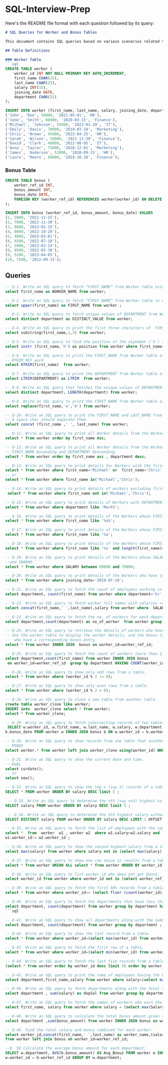 # SQL-Interview-Prep

Here's the README file format with each question followed by its query:

````markdown
# SQL Queries for Worker and Bonus Tables

This document contains SQL queries based on various scenarios related to the `Worker` and `Bonus` tables.

## Table Definitions

### Worker Table
```sql
CREATE TABLE worker (
    worker_id INT NOT NULL PRIMARY KEY AUTO_INCREMENT,
    first_name CHAR(25),
    last_name CHAR(25),
    salary INT(15),
    joining_date DATE,
    department CHAR(25)
);

INSERT INTO worker (first_name, last_name, salary, joining_date, department) VALUES
('John', 'Doe', 50000, '2021-05-01', 'HR'),
('Jane', 'Smith', 60000, '2020-03-15', 'Finance'),
('Michael', 'Johnson', 55000, '2022-01-20', 'IT'),
('Emily', 'Davis', 70000, '2019-07-10', 'Marketing'),
('Chris', 'Brown', 45000, '2023-04-25', 'HR'),
('Sarah', 'Wilson', 50000, '2021-11-30', 'Finance'),
('David', 'Clark', 48000, '2022-08-05', 'IT'),
('Anna', 'Taylor', 75000, '2018-12-01', 'Marketing'),
('James', 'Anderson', 52000, '2020-09-15', 'HR'),
('Laura', 'Moore', 68000, '2019-10-20', 'Finance');

````

### Bonus Table

```sql
CREATE TABLE bonus (
    worker_ref_id INT,
    bonus_amount INT,
    bonus_date DATE,
    FOREIGN KEY (worker_ref_id) REFERENCES worker(worker_id) ON DELETE CASCADE
);

INSERT INTO bonus (worker_ref_id, bonus_amount, bonus_date) VALUES
(1, 5000, '2022-12-25'),
(2, 7000, '2022-11-30'),
(3, 6000, '2023-01-15'),
(4, 8000, '2022-10-20'),
(5, 4000, '2023-03-01'),
(6, 4500, '2022-07-10'),
(7, 5000, '2023-02-14'),
(8, 8500, '2022-05-30'),
(9, 5200, '2023-04-05'),
(10, 7500, '2022-09-15');
```

## Queries


```sql
-- Q-1. Write an SQL query to fetch “FIRST_NAME” from Worker table using the alias name as <WORKER_NAME>.
select first_name as WORKER_NAME from worker;
```
```sql
-- Q-2. Write an SQL query to fetch “FIRST_NAME” from Worker table in upper case.
select upper(first_name) as FIRST_NAME from worker ;
```
```sql
-- Q-3. Write an SQL query to fetch unique values of DEPARTMENT from Worker table.
select distinct department as DISTINCT_VALUE from worker;
```
```sql
-- Q-4. Write an SQL query to print the first three characters of  FIRST_NAME from Worker table.
select substring(first_name,1,3) from worker;
```
```sql
-- Q-5. Write an SQL query to find the position of the alphabet (‘h’) in the first name column Michael from Worker table.
select instr (first_name,'h') as position from worker where first_name='Michael';
```
```sql
-- Q-6. Write an SQL query to print the FIRST_NAME from Worker table after removing white spaces from the right side.
-- RTRIM KEY word
select RTRIM(first_name)  from worker;
```
```sql
-- Q-7. Write an SQL query to print the DEPARTMENT from Worker table after removing white spaces from the left side.
select LTRIM(DEPARTMENT) as LTRIM  from worker;
```

```sql
-- Q-8. Write an SQL query that fetches the unique values of DEPARTMENT from Worker table and prints its length.
select distinct department, LENGTH(department) from worker;
```
```sql
-- Q-9. Write an SQL query to print the FIRST_NAME from Worker table after replacing ‘a’ with ‘A’.
select replace(first_name,'a','A') from worker;
```
```sql
-- Q-10. Write an SQL query to print the FIRST_NAME and LAST_NAME from Worker table into a single column COMPLETE_NAME.
-- A space char should separate them.
select concat (first_name ,' ', last_name) from worker;
```
```sql
-- Q-11. Write an SQL query to print all Worker details from the Worker table order by FIRST_NAME Ascending.
select * from worker order by first_name Asc;
```
```sql
-- Q-12. Write an SQL query to print all Worker details from the Worker table order by 
-- FIRST_NAME Ascending and DEPARTMENT Descending.
select * from worker order by first_name asc , department desc;
```
```sql
-- Q-13. Write an SQL query to print details for Workers with the first name as Michael and Chris from Worker table.
select * from worker where first_name='Michael' or  first_name='Chris';
-- or 
select * from worker where first_name in('Michael','Chris');
```
```sql
-- Q-14. Write an SQL query to print details of workers excluding first names, “Vipul” and “Satish” from Worker table.
 select * from worker where first_name not in('Michael','Chris');
```
```sql
-- Q-15. Write an SQL query to print details of Workers with DEPARTMENT name as “Admin*”.
select * from worker where department like 'Mark%';
```
```sql
-- Q-16. Write an SQL query to print details of the Workers whose FIRST_NAME contains ‘a’.
select * from worker where first_name like '%a%';
```
```sql
-- Q-17. Write an SQL query to print details of the Workers whose FIRST_NAME ends with ‘a’.
select * from worker where first_name like '%a';
```
```sql
-- Q-18. Write an SQL query to print details of the Workers whose FIRST_NAME ends with ‘s’ and contains five alphabets.
select * from worker where first_name like '%s' and length(first_name)=5;
```

```sql
-- Q-19. Write an SQL query to print details of the Workers whose SALARY lies between 100000 
--and 500000.```
select * from worker where SALARY between 60000 and 70000;
```
```sql
-- Q-20. Write an SQL query to print details of the Workers who have joined in Feb’2014.
select * from worker where joining_date='2019-07-10';
```
```sql
-- Q-21. Write an SQL query to fetch the count of employees working in the department 'HR'.
select department, count(first_name) from worker where department='hr';
```
```sql
-- Q-22. Write an SQL query to fetch worker full names with salaries >= 50000 and <= 100000.
select concat(first_name,' ',last_name),salary from worker where  SALARY >= 50000 and  salary<=100000;
```
```sql
-- Q-23. Write an SQL query to fetch the no. of workers for each department in the descending order.
select department,count(department) as no_of_worker  from worker group by department order by no_of_worker desc;
```
```sql
-- Q-24. Write an SQL query to retrieve the details of workers who have received a bonus. 
-- Use the worker table to display the worker details, and the bonus table to check for workers
--  who have a corresponding bonus entry.
select * from worker INNER JOIN  bonus on worker_id=worker_ref_id;
```
```sql
-- Q-25. Write an SQL query to fetch the count of workers (more than 1) in each department where workers have received a bonus.
select department,count(first_name) from worker INNER JOIN bonus 
 on worker_id=worker_ref_id  group by department HAVING COUNT(worker_id) > 1;;
```
```sql
-- Q-26. Write an SQL query to show only odd rows from a table.
select * from worker where (worker_id % 2 != 0);
```
```sql
-- Q-27. Write an SQL query to show only even rows from a table. 
select * from worker where (worker_id % 2 = 0);
```
```sql
-- Q-28. Write an SQL query to clone a new table from another table.
create table worker_clone like worker;
INSERT into  worker_clone select * from worker;
select * from worker_clone;
```
```sql
-- Q-29. Write an SQL query to fetch intersecting records of two tables.
 SELECT w.worker_id, w.first_name, w.last_name, w.salary, w.department, b.bonus_amount, 
b.bonus_date FROM worker w INNER JOIN bonus b ON w.worker_id = b.worker_ref_id;
```
```sql
-- Q-30. Write an SQL query to show records from one table that another table does not have.
-- MINUS
Select worker.* from worker left join worker_clone using(worker_id) WHERE worker_clone.worker_id is NULL;
```
```sql
-- Q-31. Write an SQL query to show the current date and time.
-- DUAL
select curdate();
-- or
select now();
```
```sql
-- Q-32. Write an SQL query to show the top n (say 5) records of a table order by descending salary.
SELECT * FROM worker ORDER BY salary DESC limit 5 ;
```
```sql
 -- Q-33. Write an SQL query to determine the nth (say n=5) highest salary from a table.
SELECT salary FROM worker ORDER BY salary DESC limit 5 ;
```
```sql
 -- Q-34. Write an SQL query to determine the 5th highest salary without using LIMIT keyword.
SELECT DISTINCT salary FROM worker ORDER BY salary DESC LIMIT 1 OFFSET 4;
 ```
```sql
-- Q-35. Write an SQL query to fetch the list of employees with the same salary.
select *  from  worker  w1 , worker w2  where w1.salary=w2.salary and 
w1.worker_id!= w2.worker_id ;
```
```sql
-- Q-36. Write an SQL query to show the second highest salary from a table using sub-query.
select max(salary) from worker where salary not in (select max(salary) from worker);
```
```sql
-- Q-37. Write an SQL query to show one row twice in results from a table.
select * from worker UNION ALL select * from worker ORDER BY worker_id;
```
```sql
-- Q-38. Write an SQL query to list worker_id who does not get bonus.
select worker_id from worker where worker_id not in (select worker_ref_id from bonus);

```
```sql
-- Q-39. Write an SQL query to fetch the first 50% records from a table.
select * from worker where worker_id<= (select floor (count(worker_id)/2) from worker) ;
```
```sql
-- Q-40. Write an SQL query to fetch the departments that have less than 3 people in it.
select department, count(department) from worker group by department having count(department)<3;
```sql
```
```sql
-- Q-41. Write an SQL query to show all departments along with the number of people in there.
select department, count(department) from worker group by department ;
```
```sql
-- Q-42. Write an SQL query to show the last record from a table.
select * from worker where worker_id=(select max(worker_id) from worker);
```
```sql
-- Q-43. Write an SQL query to fetch the first row of a table.
select * from worker where worker_id=(select min(worker_id) from worker);
```
```sql
-- Q-44. Write an SQL query to fetch the last five records from a table.
(select * from worker order by worker_id desc limit 5) order by worker_id;
```
```sql
-- Q-45. Write an SQL query to print the name of employees having the highest salary in each department.
select department,first_name,salary from worker where salary=(select max(salary) from worker);
```
```sql
-- Q-46. Write an SQL query to fetch departments along with the total salaries paid for each of them.
select department , sum(salary) as depSal from worker group by department order by depSal desc;
```
```sql
-- Q-47. Write an SQL query to fetch the names of workers who earn the highest salary.
select first_name, salary from worker where salary = (select max(Salary) from worker); 
```
```sql
-- Q-48. Write an SQL query to calculate the total bonus amount given to workers in each department.
select department ,sum(bonus_amount) from worker INNER JOIN bonus on worker_id=worker_ref_id group by department;
```
```sql
-- Q-49. Find the total salary and bonus combined for each worker:
select worker_id,concat(first_name,' ',last_name) as worker_name,(salary+bonus_amount) as Total_earning
from worker left join bonus on worker_id=worker_ref_id;
```
```sql
--Q. 50 Calculate the average bonus amount for each department:
SELECT w.department, AVG(b.bonus_amount) AS Avg_Bonus FROM worker w INNER JOIN bonus b ON 
w.worker_id = b.worker_ref_id GROUP BY w.department;
```

